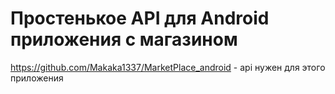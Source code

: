 # Простенькое API для Android приложения с магазином
https://github.com/Makaka1337/MarketPlace_android - api нужен для этого приложения
